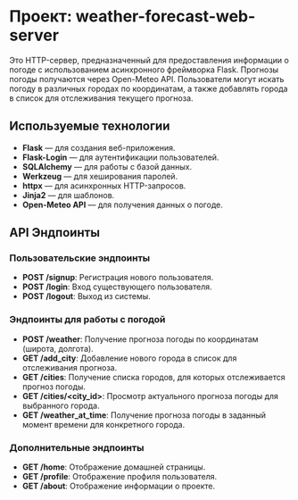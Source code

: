 ﻿# Проект: weather-forecast-web-server

Это HTTP-сервер, предназначенный для предоставления информации о погоде с использованием асинхронного фреймворка Flask. Прогнозы погоды получаются через Open-Meteo API. Пользователи могут искать погоду в различных городах по координатам, а также добавлять города в список для отслеживания текущего прогноза.

## Используемые технологии
- **Flask** — для создания веб-приложения.
- **Flask-Login** — для аутентификации пользователей.
- **SQLAlchemy** — для работы с базой данных.
- **Werkzeug** — для хеширования паролей.
- **httpx** — для асинхронных HTTP-запросов.
- **Jinja2** — для шаблонов.
- **Open-Meteo API** — для получения данных о погоде.

## API Эндпоинты

### Пользовательские эндпоинты
- **POST /signup**: Регистрация нового пользователя.
- **POST /login**: Вход существующего пользователя.
- **POST /logout**: Выход из системы.

### Эндпоинты для работы с погодой
- **POST /weather**: Получение прогноза погоды по координатам (широта, долгота).
- **GET /add_city**: Добавление нового города в список для отслеживания прогноза.
- **GET /cities**: Получение списка городов, для которых отслеживается прогноз погоды.
- **GET /cities/<city_id>**: Просмотр актуального прогноза погоды для выбранного города.
- **GET /weather_at_time**: Получение прогноза погоды в заданный момент времени для конкретного города.

### Дополнительные эндпоинты
- **GET /home**: Отображение домашней страницы.
- **GET /profile**: Отображение профиля пользователя.
- **GET /about**: Отображение информации о проекте.
